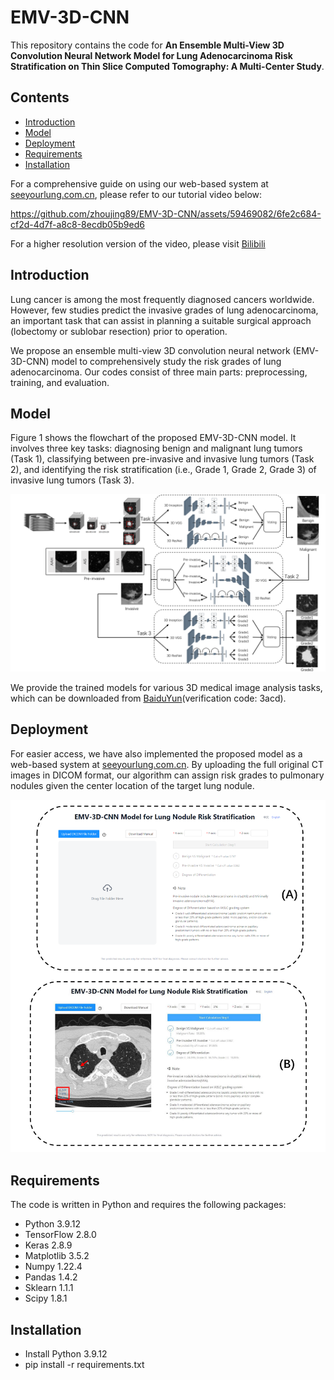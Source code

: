 # EMV-3D-CNN

This repository contains the code for **An Ensemble Multi-View 3D Convolution Neural Network Model for Lung Adenocarcinoma Risk Stratification on Thin Slice Computed Tomography: A Multi-Center Study**.

## Contents

- [Introduction](#introduction)
- [Model](#model)
- [Deployment](#Deployment)
- [Requirements](#requirements)
- [Installation](#Installation)


For a comprehensive guide on using our web-based system at [seeyourlung.com.cn](https://seeyourlung.com.cn), please refer to our tutorial video below:



https://github.com/zhoujing89/EMV-3D-CNN/assets/59469082/6fe2c684-cf2d-4d7f-a8c8-8ecdb05b9ed6



For a higher resolution version of the video, please visit [Bilibili](https://www.bilibili.com/video/BV1ch411w7zP/?vd_source=c119f4328157bf56167596e497833c71)

## Introduction

Lung cancer is among the most frequently diagnosed cancers worldwide. However, few studies predict the invasive grades of lung adenocarcinoma, an important task that can assist in planning a suitable surgical approach (lobectomy or sublobar resection) prior to operation. 

We propose an ensemble multi-view 3D convolution neural network (EMV-3D-CNN) model to comprehensively study the risk grades of lung adenocarcinoma. Our codes consist of three main parts: preprocessing, training, and evaluation.

## Model

Figure 1 shows the flowchart of the proposed EMV-3D-CNN model. It involves three key tasks: diagnosing benign and malignant lung tumors (Task 1), classifying between pre-invasive and invasive lung tumors (Task 2), and identifying the risk stratification (i.e., Grade 1, Grade 2, Grade 3) of invasive lung tumors (Task 3).






![model_flowchart.png](https://github.com/zhoujing89/EMV-3D-CNN/blob/main/images/model_flowchart.png?raw=true)

We provide the trained models for various 3D medical image analysis tasks, which can be downloaded from [BaiduYun](https://pan.baidu.com/s/1Y7WuAdBSMcbuBlf943l04Q?pwd=3acd)(verification code: 3acd).

## Deployment

For easier access, we have also implemented the proposed model as a web-based system at [seeyourlung.com.cn](https://seeyourlung.com.cn). By uploading the full original CT images in DICOM format, our algorithm can assign risk grades to pulmonary nodules given the center location of the target lung nodule. 


![platform.png](https://github.com/zhoujing89/EMV-3D-CNN/blob/main/images/platform.png?raw=true)

## Requirements

The code is written in Python and requires the following packages: 

* Python 3.9.12 
* TensorFlow 2.8.0 
* Keras 2.8.9 
* Matplotlib 3.5.2 
* Numpy 1.22.4 
* Pandas 1.4.2 
* Sklearn 1.1.1 
* Scipy 1.8.1
## Installation
* Install Python 3.9.12
* pip install -r requirements.txt
